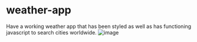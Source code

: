 # weather-app
Have a working weather app that has been styled as well as has functioning javascript to search cities worldwide.
![image](https://user-images.githubusercontent.com/114685053/203136481-b94e70ba-b859-41c6-a948-5b8c49dd822b.png)
